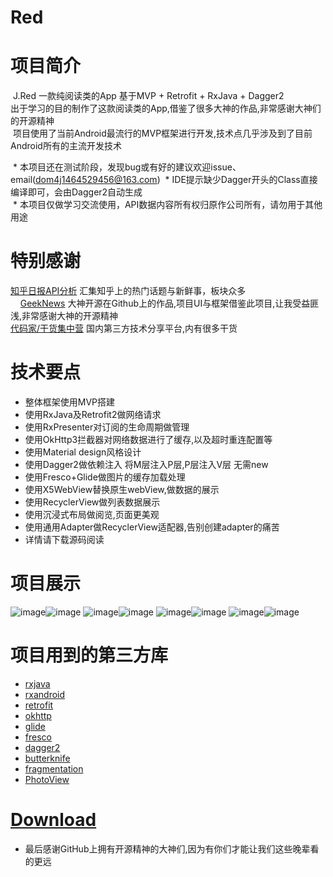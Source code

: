 # Red
# 项目简介

  J.Red 一款纯阅读类的App 基于MVP + Retrofit + RxJava + Dagger2 <br>
  出于学习的目的制作了这款阅读类的App,借鉴了很多大神的作品,非常感谢大神们的开源精神<br>
  项目使用了当前Android最流行的MVP框架进行开发,技术点几乎涉及到了目前Android所有的主流开发技术<br>
  
  * 本项目还在测试阶段，发现bug或有好的建议欢迎issue、email(dom4j1464529456@163.com)
  * IDE提示缺少Dagger开头的Class直接编译即可，会由Dagger2自动生成<br>
  * 本项目仅做学习交流使用，API数据内容所有权归原作公司所有，请勿用于其他用途<br>
# 特别感谢
   [知乎日报API分析](https://github.com/izzyleung/ZhihuDailyPurify/wiki/%E7%9F%A5%E4%B9%8E%E6%97%A5%E6%8A%A5-API-%E5%88%86%E6%9E%90)
   汇集知乎上的热门话题与新鲜事，板块众多<br>  
   [GeekNews](https://github.com/codeestX/GeekNews) 大神开源在Github上的作品,项目UI与框架借鉴此项目,让我受益匪浅,非常感谢大神的开源精神<br>
   [代码家/干货集中营](http://gank.io/api)  国内第三方技术分享平台,内有很多干货<br>
 
# 技术要点
* 整体框架使用MVP搭建 <br>
* 使用RxJava及Retrofit2做网络请求<br>
* 使用RxPresenter对订阅的生命周期做管理<br>
* 使用OkHttp3拦截器对网络数据进行了缓存,以及超时重连配置等<br>
* 使用Material design风格设计<br>
* 使用Dagger2做依赖注入 将M层注入P层,P层注入V层 无需new<br>
* 使用Fresco+Glide做图片的缓存加载处理<br>
* 使用X5WebView替换原生webView,做数据的展示<br>
* 使用RecyclerView做列表数据展示<br>
* 使用沉浸式布局做阅览,页面更美观
* 使用通用Adapter做RecyclerView适配器,告别创建adapter的痛苦<br>
* 详情请下载源码阅读<br>

# 项目展示

![image](https://github.com/dom4j1/Red/blob/master/showImage/gif1.gif)![image](https://github.com/dom4j1/Red/blob/master/showImage/gif2.gif) 
![image](https://github.com/dom4j1/Red/blob/master/showImage/gif3.gif)![image](https://github.com/dom4j1/Red/blob/master/showImage/1.jpg)
![image](https://github.com/dom4j1/Red/blob/master/showImage/2.jpg)![image](https://github.com/dom4j1/Red/blob/master/showImage/3.jpg)
![image](https://github.com/dom4j1/Red/blob/master/showImage/4.jpg)![image](https://github.com/dom4j1/Red/blob/master/showImage/5.jpg)

# 项目用到的第三方库 
* [rxjava](https://github.com/ReactiveX/RxJava)
* [rxandroid](https://github.com/ReactiveX/RxAndroid)
* [retrofit](https://github.com/square/retrofit)
* [okhttp](https://github.com/square/okhttp)
* [glide](https://github.com/bumptech/glide)
* [fresco](https://github.com/facebook/fresco)
* [dagger2](https://github.com/google/dagger)
* [butterknife](https://github.com/JakeWharton/butterknife)
* [fragmentation](https://github.com/YoKeyword/Fragmentation)
* [PhotoView](https://github.com/chrisbanes/PhotoView)<br>

# [Download](https://fir.im/Red)
 * 最后感谢GitHub上拥有开源精神的大神们,因为有你们才能让我们这些晚辈看的更远
 
 
  
